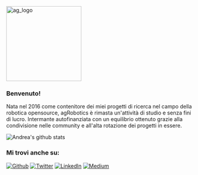 
<img src="https://github.com/andreagavazzi/ag_perception/blob/main/assets/ag_logo.jpg" alt="ag_logo" width="200"/>
  
### Benvenuto!  
Nata nel 2016 come contenitore dei miei progetti di ricerca nel campo della robotica opensource, agRobotics è rimasta un'attività di studio e senza fini di lucro. Intermante autofinanziata con un equilibrio ottenuto grazie alla condivisione nelle community e all'alta rotazione dei progetti in essere.

![Andrea's github stats](https://github-readme-stats.vercel.app/api?username=andreagavazzi&count_private=true&show_icons=true&theme=onedark)

### Mi trovi anche su:
<p><a href="https://github.com/thmsgbrt" target="_blank"><img alt="Github" src="https://img.shields.io/badge/GitHub-%2312100E.svg?&style=for-the-badge&logo=Github&logoColor=white" /></a> <a href="https://twitter.com/Guibz16" target="_blank"><img alt="Twitter" src="https://img.shields.io/badge/twitter-%231DA1F2.svg?&style=for-the-badge&logo=twitter&logoColor=white" /></a> <a href="https://www.linkedin.com/in/thomas-guibert" target="_blank"><img alt="LinkedIn" src="https://img.shields.io/badge/linkedin-%230077B5.svg?&style=for-the-badge&logo=linkedin&logoColor=white" /></a> <a href="https://medium.com/@th.guibert" target="_blank"><img alt="Medium" src="https://img.shields.io/badge/medium-%2312100E.svg?&style=for-the-badge&logo=medium&logoColor=white" /></a>
</p>
